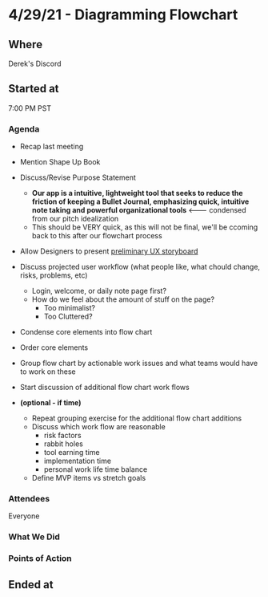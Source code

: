 # 4/29/21 - Diagramming Flowchart

## Where
Derek's Discord

## Started at
7:00 PM PST

### Agenda
- Recap last meeting
- Mention Shape Up Book
- Discuss/Revise Purpose Statement
  -  **Our app is a intuitive, lightweight tool that seeks to reduce the friction of keeping a Bullet Journal, emphasizing quick, intuitive note taking and powerful organizational tools**  <--- condensed from our pitch idealization
    - This should be VERY quick, as this will not be final, we'll be ccoming back to this after our flowchart process

- Allow Designers to present [preliminary UX storyboard](https://www.figma.com/file/20ES5bQuZFBnyFlrwpR0zM/bullet-journal-sketch-1?node-id=2%3A26)
- Discuss projected user workflow (what people like, what chould change, risks, problems, etc)
  - Login, welcome, or daily note page first?
  - How do we feel about the amount of stuff on the page?
    - Too minimalist?
    - Too Cluttered?
- Condense core elements into flow chart
- Order core elements
- Group flow chart by actionable work issues and what teams would have to work on these
- Start discussion of additional flow chart work flows

- **(optional - if time)**
  - Repeat grouping exercise for the additional flow chart additions
  - Discuss which work flow are reasonable
      - risk factors
      - rabbit holes
      - tool earning time
      - implementation time
      - personal work life time balance
  - Define MVP items vs stretch goals

### Attendees
Everyone

### What We Did

### Points of Action

## Ended at
